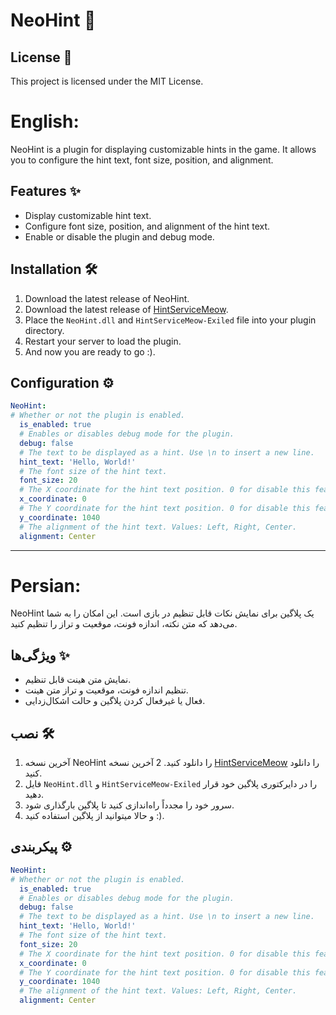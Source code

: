 # NeoHint 🎉

## License 📜

This project is licensed under the MIT License.

# English:
NeoHint is a plugin for displaying customizable hints in the game. It allows you to configure the hint text, font size, position, and alignment.

## Features ✨

- Display customizable hint text.
- Configure font size, position, and alignment of the hint text.
- Enable or disable the plugin and debug mode.

## Installation 🛠️

1. Download the latest release of NeoHint.
2. Download the latest release of [HintServiceMeow](https://github.com/MeowServer/HintServiceMeow/releases/download/V5.3/HintServiceMeow-Exiled.dll).
3. Place the `NeoHint.dll` and `HintServiceMeow-Exiled` file into your plugin directory.
4. Restart your server to load the plugin.
5. And now you are ready to go :).

## Configuration ⚙️

```yaml
NeoHint:
# Whether or not the plugin is enabled.
  is_enabled: true
  # Enables or disables debug mode for the plugin.
  debug: false
  # The text to be displayed as a hint. Use \n to insert a new line.
  hint_text: 'Hello, World!'
  # The font size of the hint text.
  font_size: 20
  # The X coordinate for the hint text position. 0 for disable this feature.
  x_coordinate: 0
  # The Y coordinate for the hint text position. 0 for disable this feature.
  y_coordinate: 1040
  # The alignment of the hint text. Values: Left, Right, Center.
  alignment: Center
```

---

# Persian:
NeoHint یک پلاگین برای نمایش نکات قابل تنظیم در بازی است. این امکان را به شما می‌دهد که متن نکته، اندازه فونت، موقعیت و تراز را تنظیم کنید.

## ویژگی‌ها ✨

- نمایش متن هینت قابل تنظیم.
- تنظیم اندازه فونت، موقعیت و تراز متن هینت.
- فعال یا غیرفعال کردن پلاگین و حالت اشکال‌زدایی.

## نصب 🛠️

1. آخرین نسخه NeoHint را دانلود کنید.
2 آخرین نسخه [HintServiceMeow](https://github.com/MeowServer/HintServiceMeow/releases/download/V5.3/HintServiceMeow-Exiled.dll) را دانلود کنید.
3. فایل `NeoHint.dll` و `HintServiceMeow-Exiled` را در دایرکتوری پلاگین خود قرار دهید.
4. سرور خود را مجدداً راه‌اندازی کنید تا پلاگین بارگذاری شود.
5. و حالا میتوانید از پلاگین استفاده کنید :).

## پیکربندی ⚙️

```yaml
NeoHint:
# Whether or not the plugin is enabled.
  is_enabled: true
  # Enables or disables debug mode for the plugin.
  debug: false
  # The text to be displayed as a hint. Use \n to insert a new line.
  hint_text: 'Hello, World!'
  # The font size of the hint text.
  font_size: 20
  # The X coordinate for the hint text position. 0 for disable this feature.
  x_coordinate: 0
  # The Y coordinate for the hint text position. 0 for disable this feature.
  y_coordinate: 1040
  # The alignment of the hint text. Values: Left, Right, Center.
  alignment: Center
```

